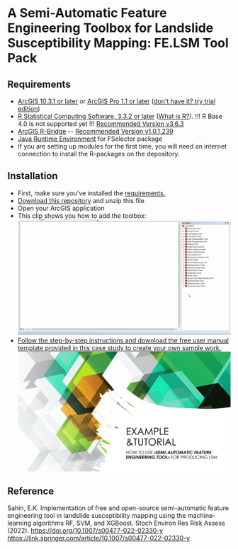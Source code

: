 # A Semi-Automatic Feature Engineering Toolbox for Landslide Susceptibility Mapping: FE.LSM Tool Pack
## Requirements

* [ArcGIS 10.3.1 or later](http://desktop.arcgis.com/en/desktop/) or [ArcGIS Pro 1.1 or later](http://pro.arcgis.com/en/pro-app/) ([don't have it? try trial edition](http://www.esri.com/software/arcgis/arcgis-for-desktop/free-trial))
* [R Statistical Computing Software, 3.3.2 or later](http://cran.cnr.berkeley.edu/bin/windows/base/) ([What is R?](http://www.r-project.org/about.html)). !!! R Base 4.0 is not supported yet !!! [Recommended Version v3.6.3](https://cran.r-project.org/bin/windows/base/old/3.6.3/)
* [ArcGIS R-Bridge](https://github.com/R-ArcGIS/r-bridge-install) -- [Recommended Version v1.0.1.239](https://github.com/R-ArcGIS/r-bridge/releases/tag/v1.0.1.239)
* [Java Runtime Environment](https://java.com/en/download/manual.jsp) for FSelector package
* If you are setting up modules for the first time, you will need an internet connection to install the R-packages on the depository.

## Installation

* First, make sure you've installed the [requirements.](https://github.com/emrehanks/R-ArcGIS/blob/master/README.md#requirements)
* [Download this repository](https://github.com/emrehanks/R-ArcGIS/archive/master.zip) and unzip this file
* Open your ArcGIS application
* This clip shows you how to add the toolbox:
![](https://github.com/emrehanks/R-ArcGIS/blob/master/img/addtoolbox1.gif)
* [Follow the step-by-step instructions and download the free user manual template provided in this case study to create your own sample work.](https://github.com/emrehanks/R-ArcGIS_Feature-Engineering_ToolPack/blob/main/EXAMPLE%20%26TUTORIAL.pdf)
![](https://github.com/emrehanks/R-ArcGIS_Feature-Engineering_ToolPack/blob/main/EXAMPLE%20%26TUTORIAL.jpg)

## Reference
Sahin, E.K. Implementation of free and open-source semi-automatic feature engineering tool in landslide susceptibility mapping using the machine-learning algorithms RF, SVM, and XGBoost. Stoch Environ Res Risk Assess (2022). https://doi.org/10.1007/s00477-022-02330-y
https://link.springer.com/article/10.1007/s00477-022-02330-y
